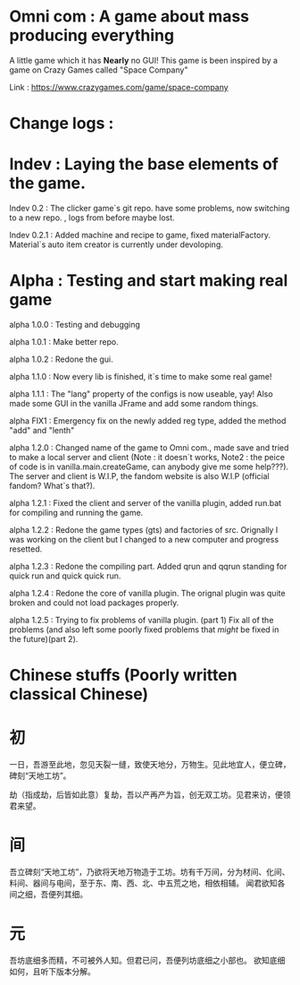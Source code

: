 Omni com :
A game about mass producing everything
=================
A little game which it has __Nearly__ no GUI! This game is been inspired by a game on Crazy Games called "Space Company"<p>
Link : https://www.crazygames.com/game/space-company

Change logs :
===

Indev : Laying the base elements of the game.
===

Indev 0.2 :
The clicker game`s git repo. have some problems, now switching to a new repo. , logs from before maybe lost.

Indev 0.2.1 :
Added machine and recipe to game, fixed materialFactory.
Material`s auto item creator is currently under devoloping.

Alpha : Testing and start making real game
===

alpha 1.0.0 :
Testing and debugging

alpha 1.0.1 :
Make better repo.

alpha 1.0.2 :
Redone the gui.

alpha 1.1.0 :
Now every lib is finished, it`s time to make some real game!

alpha 1.1.1 :
The "lang" property of the configs is now useable, yay!
Also made some GUI in the vanilla JFrame and add some random things.

alpha FIX1 :
Emergency fix on the newly added reg type, added the method "add" and "lenth" 

alpha 1.2.0 :
Changed name of the game to Omni com., made save and tried to make a local server and client (Note : it doesn\`t works, Note2 : the peice of code is in vanilla.main.createGame, can anybody give me some help???). The server and client is W.I.P, the fandom website is also W.I.P (official fandom? What`s that?).

alpha 1.2.1 :
Fixed the client and server of the vanilla plugin, added run.bat for compiling and running the game.

alpha 1.2.2 :
Redone the game types (gts) and factories of src. Orignally I was working on the client but I changed to a new computer and progress resetted.

alpha 1.2.3 :
Redone the compiling part. Added qrun and qqrun standing for quick run and quick quick run.

alpha 1.2.4 :
Redone the core of vanilla plugin. The orignal plugin was quite broken and could not load packages properly.

alpha 1.2.5 :
Trying to fix problems of vanilla plugin. (part 1) Fix all of the problems (and also left some poorly fixed problems that *might* be fixed in the future)(part 2).

Chinese stuffs (Poorly written classical Chinese)
===
初
===
  一日，吾游至此地，忽见天裂一缝，致使天地分，万物生。见此地宜人，便立碑，碑刻“天地工坊”。<p>
  劫（指成劫，后皆如此意）复劫，吾以产再产为旨，创无双工坊。见君来访，便领君来望。
  
间
===
  吾立碑刻“天地工坊”，乃欲将天地万物造于工坊。坊有千万间，分为材间、化间、料间、器间与电间，至于东、南、西、北、中五荒之地，相依相辅。
  闻君欲知各间之细，吾便列其细。

元
===
  吾坊底细多而精，不可被外人知。但君已问，吾便列坊底细之小部也。
  欲知底细如何，且听下版本分解。
